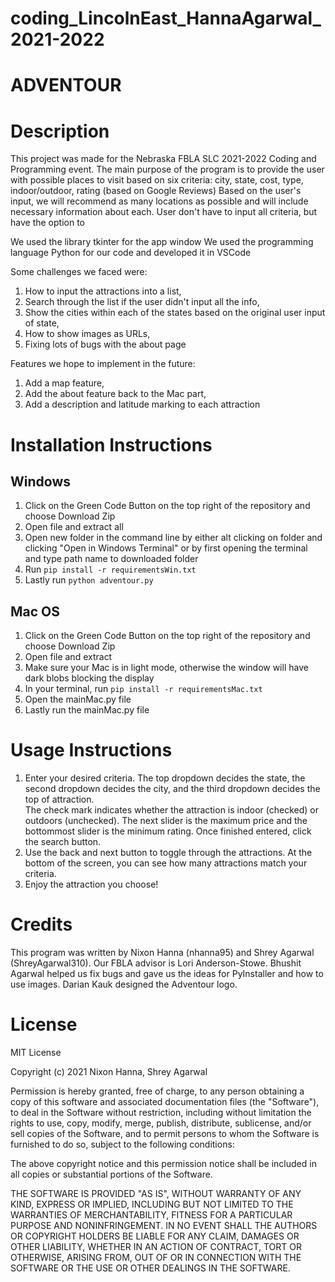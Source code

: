 # coding_LincolnEast_HannaAgarwal_2021-2022

# ADVENTOUR

# Description

This project was made for the Nebraska FBLA SLC 2021-2022 Coding and Programming event. 
The main purpose of the program is to provide the user with possible places to visit based on six criteria: city, state, cost, type, indoor/outdoor, rating (based on Google Reviews)
Based on the user's input, we will recommend as many locations as possible and will include necessary information about each. User don't have to input all criteria, but have the option to

We used the library tkinter for the app window
We used the programming language Python for our code and developed it in VSCode

Some challenges we faced were:

  1. How to input the attractions into a list, 
  2. Search through the list if the user didn't input all the info, 
  3. Show the cities within each of the states based on the original user input of state, 
  4. How to show images as URLs,
  5. Fixing lots of bugs with the about page
  
Features we hope to implement in the future:

  1. Add a map feature,
  2. Add the about feature back to the Mac part,
  3. Add a description and latitude marking to each attraction
  
# Installation Instructions

## Windows

  1. Click on the Green Code Button on the top right of the repository and choose Download Zip
  2. Open file and extract all
  3. Open new folder in the command line by either alt clicking on folder and clicking "Open in Windows Terminal" or by first opening the terminal and type path name to downloaded folder
  4. Run `pip install -r requirementsWin.txt`
  5. Lastly run `python adventour.py`

## Mac OS
  
  1. Click on the Green Code Button on the top right of the repository and choose Download Zip
  2. Open file and extract
  3. Make sure your Mac is in light mode, otherwise the window will have dark blobs blocking the display
  3. In your terminal, run `pip install -r requirementsMac.txt`
  4. Open the mainMac.py file
  5. Lastly run the mainMac.py file
 
# Usage Instructions

  1. Enter your desired criteria. The top dropdown decides the state, the second dropdown decides the city, and the third dropdown decides the top of attraction.  
     The check mark indicates whether the attraction is indoor (checked) or outdoors (unchecked). The next slider is the maximum price and the bottommost slider is      the minimum rating. Once finished entered, click the search button.
  2. Use the back and next button to toggle through the attractions. At the bottom of the screen, you can see how many attractions match your criteria.
  3. Enjoy the attraction you choose!

# Credits

This program was written by Nixon Hanna (nhanna95) and Shrey Agarwal (ShreyAgarwal310). Our FBLA advisor is Lori Anderson-Stowe. Bhushit Agarwal helped us fix bugs and gave us the ideas for PyInstaller and how to use images. Darian Kauk designed the Adventour logo.

# License

MIT License

Copyright (c) 2021 Nixon Hanna, Shrey Agarwal

Permission is hereby granted, free of charge, to any person obtaining a copy
of this software and associated documentation files (the "Software"), to deal
in the Software without restriction, including without limitation the rights
to use, copy, modify, merge, publish, distribute, sublicense, and/or sell
copies of the Software, and to permit persons to whom the Software is
furnished to do so, subject to the following conditions:

The above copyright notice and this permission notice shall be included in all
copies or substantial portions of the Software.

THE SOFTWARE IS PROVIDED "AS IS", WITHOUT WARRANTY OF ANY KIND, EXPRESS OR
IMPLIED, INCLUDING BUT NOT LIMITED TO THE WARRANTIES OF MERCHANTABILITY,
FITNESS FOR A PARTICULAR PURPOSE AND NONINFRINGEMENT. IN NO EVENT SHALL THE
AUTHORS OR COPYRIGHT HOLDERS BE LIABLE FOR ANY CLAIM, DAMAGES OR OTHER
LIABILITY, WHETHER IN AN ACTION OF CONTRACT, TORT OR OTHERWISE, ARISING FROM,
OUT OF OR IN CONNECTION WITH THE SOFTWARE OR THE USE OR OTHER DEALINGS IN THE
SOFTWARE.
